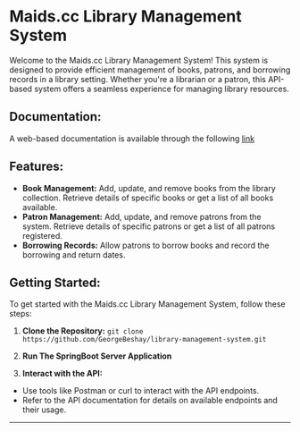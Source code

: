 # Maids.cc Library Management System

Welcome to the Maids.cc Library Management System! This system is designed to provide efficient management of books, patrons, and borrowing records in a library setting. Whether you're a librarian or a patron, this API-based system offers a seamless experience for managing library resources.

## Documentation:

A web-based documentation is available through the following [link](https://georgebeshay.github.io/library-management-system/project-overview.html)

## Features:

- **Book Management:** Add, update, and remove books from the library collection. Retrieve details of specific books or get a list of all books available.
- **Patron Management:** Add, update, and remove patrons from the system. Retrieve details of specific patrons or get a list of all patrons registered.
- **Borrowing Records:** Allow patrons to borrow books and record the borrowing and return dates.

## Getting Started:

To get started with the Maids.cc Library Management System, follow these steps:

1. **Clone the Repository:**
`git clone https://github.com/GeorgeBeshay/library-management-system.git`

2. **Run The SpringBoot Server Application**

3. **Interact with the API:**
- Use tools like Postman or curl to interact with the API endpoints.
- Refer to the API documentation for details on available endpoints and their usage.

---


